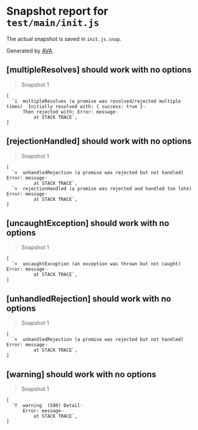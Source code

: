 # Snapshot report for `test/main/init.js`

The actual snapshot is saved in `init.js.snap`.

Generated by [AVA](https://ava.li).

## [multipleResolves] should work with no options

> Snapshot 1

    [
      `i  multipleResolves (a promise was resolved/rejected multiple times)  Initially resolved with: { success: true }␊
          Then rejected with: Error: message␊
              at STACK TRACE`,
    ]

## [rejectionHandled] should work with no options

> Snapshot 1

    [
      `×  unhandledRejection (a promise was rejected but not handled)  Error: message␊
              at STACK TRACE`,
      `×  rejectionHandled (a promise was rejected and handled too late)  Error: message␊
              at STACK TRACE`,
    ]

## [uncaughtException] should work with no options

> Snapshot 1

    [
      `×  uncaughtException (an exception was thrown but not caught)  Error: message␊
              at STACK TRACE`,
    ]

## [unhandledRejection] should work with no options

> Snapshot 1

    [
      `×  unhandledRejection (a promise was rejected but not handled)  Error: message␊
              at STACK TRACE`,
    ]

## [warning] should work with no options

> Snapshot 1

    [
      `‼  warning  (500) Detail␊
          Error: message␊
              at STACK TRACE`,
    ]
